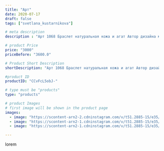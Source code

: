 ```yaml
---
title: "Арт"
date: 2020-07-17
draft: false
tags: ["svetlana_kustarnikova"]

# meta description
description : "Арт 1068 Браслет натуральная кожа и агат Автор дизайна модели mea _ elena _  ПРОДАНО"

# product Price
price: "3000"
priceBefore: "3600.0"

# Product Short Description
shortDescription: "Арт 1068 Браслет натуральная кожа и агат Автор дизайна модели mea _ elena _  ПРОДАНО"

#product ID
productID: "CCvFcL5obJ-"

# type must be "products"
type: "products"

# product Images
# first image will be shown in the product page
images:
  - image: "https://scontent-arn2-2.cdninstagram.com/v/t51.2885-15/e35/108316953_154307756231789_652104184971824830_n.jpg?_nc_ht=scontent-arn2-2.cdninstagram.com&_nc_cat=105&_nc_ohc=QnPsfxOtzKwAX_nt9o-&se=7&tp=1&oh=066bc7899b9baf2a0a61dbec1823858c&oe=60613A2D&ig_cache_key=MjM1NTEyNTA1MDE0Njk0MjY2Mw%3D%3D.2"
  - image: "https://scontent-arn2-1.cdninstagram.com/v/t51.2885-15/e35/109737000_1204713823196602_4399891947800271516_n.jpg?_nc_ht=scontent-arn2-1.cdninstagram.com&_nc_cat=110&_nc_ohc=Biz6A7F9AxcAX9Ihz6Y&se=8&tp=1&oh=c7eb9790b6cfc7beb2ae6c7afc22cbd0&oe=605F6ACE&ig_cache_key=MjM1NTEyNTA1MDE3MjIwMDYxMg%3D%3D.2"
  - image: "https://scontent-arn2-1.cdninstagram.com/v/t51.2885-15/e35/109200948_615964289303798_406486194091077641_n.jpg?_nc_ht=scontent-arn2-1.cdninstagram.com&_nc_cat=102&_nc_ohc=yXlAvCSh-lEAX93Ci_Q&se=8&tp=1&oh=c254c49c157a49cbab8fd314b278473b&oe=605DBF3C&ig_cache_key=MjM1NTEyNTA1MDE2Mzc2NjY2MQ%3D%3D.2"

---
```

lorem
